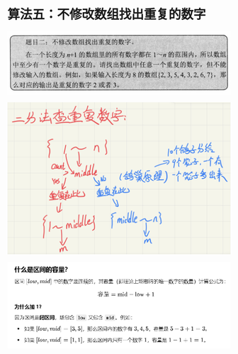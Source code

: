 # 算法五：不修改数组找出重复的数字

![d5caf341f43c09663d9c6f847fa5fd60.png](image/d5caf341f43c09663d9c6f847fa5fd60.png)

![85dd1cf4e2a947176bd1712dd241da9d.png](image/85dd1cf4e2a947176bd1712dd241da9d.png)

![dfd39997ff702af1a41b505acca88191.png](image/dfd39997ff702af1a41b505acca88191.png)
